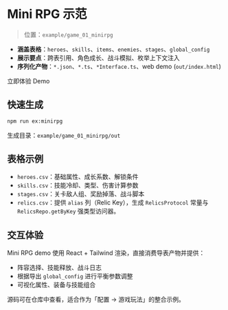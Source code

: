 <script setup>
import { withBase } from 'vitepress'

const demoUrl = withBase('/examples/minirpg/index.html')
</script>

# Mini RPG 示范

> 位置：`example/game_01_minirpg`

- **涵盖表格**：`heroes`、`skills`、`items`、`enemies`、`stages`、`global_config`
- **展示要点**：跨表引用、角色成长、战斗模拟、枚举上下文注入
- **序列化产物**：`*.json`、`*.ts`、`*Interface.ts`、web demo (`out/index.html`)

<a class="vp-doc-button primary" :href="demoUrl" target="_blank" rel="noopener">
  立即体验 Demo
</a>

## 快速生成

```bash
npm run ex:minirpg
```

生成目录：`example/game_01_minirpg/out`

## 表格示例

- `heroes.csv`：基础属性、成长系数、解锁条件
- `skills.csv`：技能冷却、类型、伤害计算参数
- `stages.csv`：关卡敌人组、奖励掉落、战斗脚本
- `relics.csv`：提供 `alias` 列（Relic Key），生成 `RelicsProtocol` 常量与 `RelicsRepo.getByKey` 强类型访问器。

## 交互体验

Mini RPG demo 使用 React + Tailwind 渲染，直接消费导表产物并提供：

- 阵容选择、技能释放、战斗日志
- 根据导出 `global_config` 进行平衡参数调整
- 可视化属性、装备与技能组合

源码可在仓库中查看，适合作为「配置 → 游戏玩法」的整合示例。
